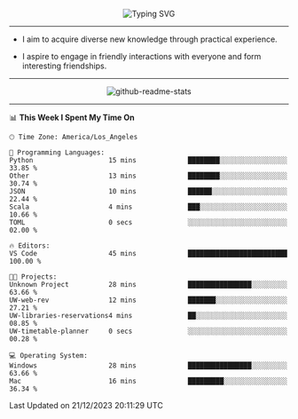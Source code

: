 <p align="center">
  <img src="https://readme-typing-svg.demolab.com?font=Fira+Code&weight=500&size=32&duration=2500&pause=1600&center=true&vCenter=true&random=false&width=1024&height=64&lines=Hi+there+%F0%9F%91%8B;I'm+delighted+you+could+make+it+here+%F0%9F%8E%89;I'm+Harry%2C+a+college+student+still+finding+my+way" alt="Typing SVG" />
</p>


---


- I aim to acquire diverse new knowledge through practical experience.

- I aspire to engage in friendly interactions with everyone and form interesting friendships.


---


<p align="center">
  <img src="https://github-readme-stats.vercel.app/api?username=Harry-Jing&show_icons=true" alt="github-readme-stats"/>
</p>


---

<!--START_SECTION:waka-->
📊 **This Week I Spent My Time On** 

```text
🕑︎ Time Zone: America/Los_Angeles

💬 Programming Languages: 
Python                   15 mins             ████████░░░░░░░░░░░░░░░░░   33.85 % 
Other                    13 mins             ████████░░░░░░░░░░░░░░░░░   30.74 % 
JSON                     10 mins             ██████░░░░░░░░░░░░░░░░░░░   22.44 % 
Scala                    4 mins              ███░░░░░░░░░░░░░░░░░░░░░░   10.66 % 
TOML                     0 secs              ░░░░░░░░░░░░░░░░░░░░░░░░░   02.00 % 

🔥 Editors: 
VS Code                  45 mins             █████████████████████████   100.00 % 

🐱‍💻 Projects: 
Unknown Project          28 mins             ████████████████░░░░░░░░░   63.66 % 
UW-web-rev               12 mins             ███████░░░░░░░░░░░░░░░░░░   27.21 % 
UW-libraries-reservations4 mins              ██░░░░░░░░░░░░░░░░░░░░░░░   08.85 % 
UW-timetable-planner     0 secs              ░░░░░░░░░░░░░░░░░░░░░░░░░   00.28 % 

💻 Operating System: 
Windows                  28 mins             ████████████████░░░░░░░░░   63.66 % 
Mac                      16 mins             █████████░░░░░░░░░░░░░░░░   36.34 % 
```


 Last Updated on 21/12/2023 20:11:29 UTC
<!--END_SECTION:waka-->
